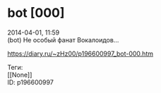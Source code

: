 bot [000]
==========

   
 2014-04-01, 11:59   
  (bot) Не особый фанат Вокалоидов...   
    
 <https://diary.ru/~zHz00/p196600997_bot-000.htm>   
   
 Теги:   
 [[None]]   
 ID: p196600997